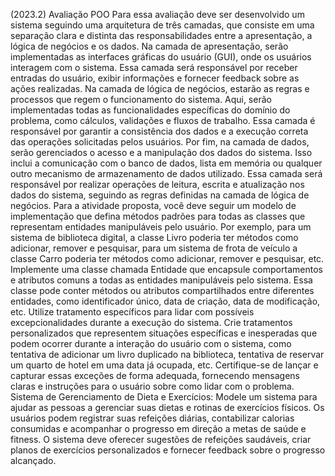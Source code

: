 (2023.2) Avaliação POO Para essa avaliação deve ser desenvolvido um sistema seguindo uma arquitetura de três camadas, que consiste em uma separação clara e distinta das responsabilidades entre a apresentação, a lógica de negócios e os dados. Na camada de apresentação, serão implementadas as interfaces gráficas do usuário (GUI), onde os usuários interagem com o sistema. Essa camada será responsável por receber entradas do usuário, exibir informações e fornecer feedback sobre as ações realizadas. Na camada de lógica de negócios, estarão as regras e processos que regem o funcionamento do sistema. Aqui, serão implementadas todas as funcionalidades específicas do domínio do problema, como cálculos, validações e fluxos de trabalho. Essa camada é responsável por garantir a consistência dos dados e a execução correta das operações solicitadas pelos usuários. Por fim, na camada de dados, serão gerenciados o acesso e a manipulação dos dados do sistema. Isso inclui a comunicação com o banco de dados, lista em memória ou qualquer outro mecanismo de armazenamento de dados utilizado. Essa camada será responsável por realizar operações de leitura, escrita e atualização nos dados do sistema, seguindo as regras definidas na camada de lógica de negócios. Para a atividade proposta, você deve seguir um modelo de implementação que defina métodos padrões para todas as classes que representam entidades manipuláveis pelo usuário. Por exemplo, para um sistema de biblioteca digital, a classe Livro poderia ter métodos como adicionar, remover e pesquisar, para um sistema de frota de veículo a classe Carro poderia ter métodos como adicionar, remover e pesquisar, etc. Implemente uma classe chamada Entidade que encapsule comportamentos e atributos comuns a todas as entidades manipuláveis pelo sistema. Essa classe pode conter métodos ou atributos compartilhados entre diferentes entidades, como identificador único, data de criação, data de modificação, etc. Utilize tratamento específicos para lidar com possíveis excepcionalidades durante a execução do sistema. Crie tratamentos personalizados que representem situações específicas e inesperadas que podem ocorrer durante a interação do usuário com o sistema, como tentativa de adicionar um livro duplicado na biblioteca, tentativa de reservar um quarto de hotel em uma data já ocupada, etc. Certifique-se de lançar e capturar essas exceções de forma adequada, fornecendo mensagens claras e instruções para o usuário sobre como lidar com o problema. Sistema de Gerenciamento de Dieta e Exercícios: Modele um sistema para ajudar as pessoas a gerenciar suas dietas e rotinas de exercícios físicos. Os usuários podem registrar suas refeições diárias, contabilizar calorias consumidas e acompanhar o progresso em direção a metas de saúde e fitness. O sistema deve oferecer sugestões de refeições saudáveis, criar planos de exercícios personalizados e fornecer feedback sobre o progresso alcançado.